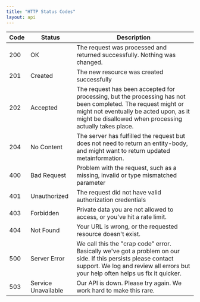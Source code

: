 ```yaml
---
title: "HTTP Status Codes"
layout: api
---
```


<table class="ui celled striped table">
	<thead>
		<tr>
			<th>Code</th>
			<th>Status</th>
			<th>Description</th>
		</tr>
	</thead>
	<tr>
		<td>200</td>
		<td>OK</td>
		<td>The request was processed and returned successfully. Nothing was changed.</td>
	</tr>
	<tr>
		<td>201</td>
		<td>Created</td>
		<td>The new resource was created successfully</td>
	</tr>
	<tr>
		<td>202</td>
		<td>Accepted</td>
		<td>The request has been accepted for processing, but the processing has not been completed. The request might or might not eventually be acted upon, as it might be disallowed when processing actually takes place.</td>
	</tr>
	<tr>
		<td>204</td>
		<td>No Content</td>
		<td>The server has fulfilled the request but does not need to return an entity-body, and might want to return updated metainformation.</td>
	</tr>
	<tr>
		<td>400</td>
		<td>Bad Request</td>
		<td>Problem with the request, such as a missing, invalid or type mismatched parameter</td>
	</tr>
	<tr>
		<td>401</td>
		<td>Unauthorized</td>
		<td>The request did not have valid authorization credentials</td>
	</tr>
	<tr>
		<td>403</td>
		<td>Forbidden</td>
		<td>Private data you are not allowed to access, or you've hit a rate limit.</td>
	</tr>
	<tr>
		<td>404</td>
		<td>Not Found</td>
		<td>Your URL is wrong, or the requested resource doesn't exist.</td>
	</tr>
	<tr>
		<td>500</td>
		<td>Server Error</td>
		<td>We call this the "crap code" error. Basically we've got a problem on our side. If this persists please contact support. We log and review all errors but your help often helps us fix it quicker.</td>
	</tr>
	<tr>
		<td>503</td>
		<td>Service Unavailable</td>
		<td>Our API is down. Please try again. We work hard to make this rare.</td>
	</tr>
</table>